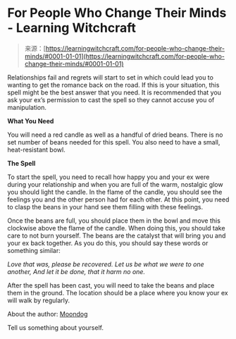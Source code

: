 <!--yml
category: 未分类
date: 2024-06-12 18:16:19
-->

# For People Who Change Their Minds - Learning Witchcraft

> 来源：[https://learningwitchcraft.com/for-people-who-change-their-minds/#0001-01-01](https://learningwitchcraft.com/for-people-who-change-their-minds/#0001-01-01)

Relationships fail and regrets will start to set in which could lead you to wanting to get the romance back on the road. If this is your situation, this spell might be the best answer that you need. It is recommended that you ask your ex’s permission to cast the spell so they cannot accuse you of manipulation.

**What You Need**

You will need a red candle as well as a handful of dried beans. There is no set number of beans needed for this spell. You also need to have a small, heat-resistant bowl.

**The Spell**

To start the spell, you need to recall how happy you and your ex were during your relationship and when you are full of the warm, nostalgic glow you should light the candle. In the flame of the candle, you should see the feelings you and the other person had for each other. At this point, you need to clasp the beans in your hand see them filling with these feelings.

Once the beans are full, you should place them in the bowl and move this clockwise above the flame of the candle. When doing this, you should take care to not burn yourself. The beans are the catalyst that will bring you and your ex back together. As you do this, you should say these words or something similar:

*Love that was, please be recovered.*
*Let us be what we were to one another,*
*And let it be done, that it harm no one.*

After the spell has been cast, you will need to take the beans and place them in the ground. The location should be a place where you know your ex will walk by regularly.

About the author: [Moondog](https://learningwitchcraft.com/profile/?tthayer/)

Tell us something about yourself.